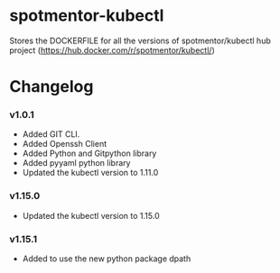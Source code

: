 # spotmentor-kubectl
Stores the DOCKERFILE for all the versions of spotmentor/kubectl hub project (https://hub.docker.com/r/spotmentor/kubectl/)


# Changelog

### v1.0.1

- Added GIT CLI.
- Added Openssh Client
- Added Python and Gitpython library
- Added pyyaml python library
- Updated the kubectl version to 1.11.0


### v1.15.0

- Updated the kubectl version to 1.15.0

### v1.15.1

- Added to use the new python package dpath
